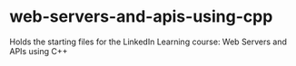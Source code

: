 # web-servers-and-apis-using-cpp
Holds the starting files for the LinkedIn Learning course: Web Servers and APIs using C++
